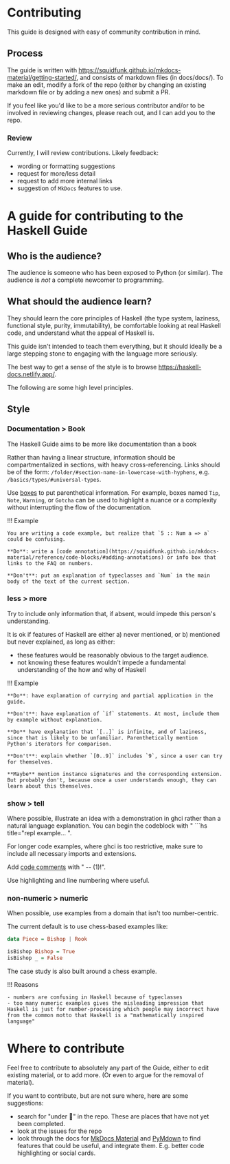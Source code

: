 # Contributing

This guide is designed with easy of community contribution in mind.

## Process

The guide is written with https://squidfunk.github.io/mkdocs-material/getting-started/, and consists of markdown files (in docs/docs/). To make an edit, modify a fork of the repo (either by changing an existing markdown file or by adding a new ones) and submit a PR.

If you feel like you'd like to be a more serious contributor and/or to be involved in reviewing changes, please reach out, and I can add you to the repo.

### Review

Currently, I will review contributions. Likely feedback:

- wording or formatting suggestions
- request for more/less detail
- request to add more internal links
- suggestion of `MkDocs` features to use.


# A guide for contributing to the Haskell Guide

## Who is the audience? 

The audience is someone who has been exposed to Python (or similar). The audience is *not* a complete newcomer to programming.

## What should the audience learn?

They should learn the core principles of Haskell (the type system, laziness, functional style, purity, immutability), be comfortable looking at real Haskell code, and understand what the appeal of Haskell is.

This guide isn't intended to teach them everything, but it should ideally be a large stepping stone to engaging with the language more seriously.

The best way to get a sense of the style is to browse https://haskell-docs.netlify.app/.  

The following are some high level principles.

## Style

### Documentation > Book

The Haskell Guide aims to be more like documentation than a book

Rather than having a linear structure, information should be compartmentalized in sections, with heavy cross-referencing. Links should be of the form: `/folder/#section-name-in-lowercase-with-hyphens`, e.g. `/basics/types/#universal-types`.

Use [boxes](https://squidfunk.github.io/mkdocs-material/reference/admonitions/) to put parenthetical information. For example, boxes named `Tip`, `Note`, `Warning`, or `Gotcha` can be used to highlight a nuance or a complexity without interrupting the flow of the documentation.

!!! Example

    You are writing a code example, but realize that `5 :: Num a => a` could be confusing.

    **Do**: write a [code annotation](https://squidfunk.github.io/mkdocs-material/reference/code-blocks/#adding-annotations) or info box that links to the FAQ on numbers.

    **Don't**: put an explanation of typeclasses and `Num` in the main body of the text of the current section.

### less > more

Try to include only information that, if absent, would impede this person's understanding. 

It is ok if features of Haskell are either a) never mentioned, or b) mentioned but never explained, as long as either:

- these features would be reasonably obvious to the target audience.
- not knowing these features wouldn't impede a fundamental understanding of the how and why of Haskell


!!! Example

    **Do**: have explanation of currying and partial application in the guide.

    **Don't**: have explanation of `if` statements. At most, include them by example without explanation.
    
    **Do** have explanation that `[..]` is infinite, and of laziness, since that is likely to be unfamiliar. Parenthetically mention Python's iterators for comparison.
   
    **Don't**: explain whether `[0..9]` includes `9`, since a user can try for themselves. 

    **Maybe** mention instance signatures and the corresponding extension. But probably don't, because once a user understands enough, they can learn about this themselves.

### show > tell

Where possible, illustrate an idea with a demonstration in ghci rather than a natural language explanation. You can begin the codeblock with " ```hs title="repl example... ". 

For longer code examples, where ghci is too restrictive, make sure to include all necessary imports and extensions. 

Add [code comments](https://squidfunk.github.io/mkdocs-material/reference/code-blocks/#adding-annotations) with " -- (1)!".

Use highlighting and line numbering where useful.


### non-numeric > numeric

When possible, use examples from a domain that isn't too number-centric.

The current default is to use chess-based examples like:

```hs
data Piece = Bishop | Rook

isBishop Bishop = True
isBishop _ = False
```

The case study is also built around a chess example.



!!! Reasons

    - numbers are confusing in Haskell because of typeclasses
    - too many numeric examples gives the misleading impression that Haskell is just for number-processing which people may incorrect have from the common motto that Haskell is a "mathematically inspired language"



# Where to contribute

Feel free to contribute to absolutely any part of the Guide, either to edit existing material, or to add more. (Or even to argue for the removal of material).

If you want to contribute, but are not sure where, here are some suggestions:

- search for "under :construction:" in the repo. These are places that have not yet been completed.
- look at the issues for the repo
- look through the docs for [MkDocs Material](https://squidfunk.github.io/mkdocs-material/) and [PyMdown](https://facelessuser.github.io/pymdown-extensions/) to find features that could be useful, and integrate them. E.g. better code highlighting or social cards.

